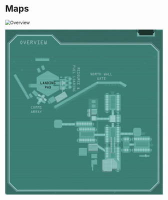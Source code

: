 # Maps

![Overview](https://cf.geekdo-images.com/eQtfIHhdkeIGVMhJ66_GmA__imagepage/img/UwX0VXJeflFdQftxlHuMFC6nAd4=/fit-in/900x600/filters:no_upscale():strip_icc()/pic5126860.png)

![Local Overview](../images/overview.png)

